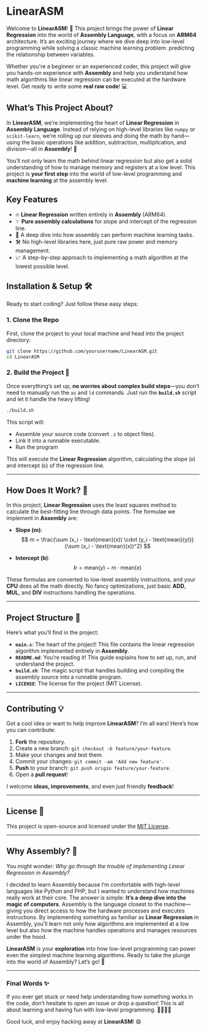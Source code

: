 # **LinearASM**

Welcome to **LinearASM**! 🎉 This project brings the power of **Linear Regression** into the world of **Assembly Language**, with a focus on **ARM64** architecture. It’s an exciting journey where we dive deep into low-level programming while solving a classic machine learning problem: predicting the relationship between variables.

Whether you're a beginner or an experienced coder, this project will give you hands-on experience with **Assembly** and help you understand how math algorithms like linear regression can be executed at the hardware level. Get ready to write some **real raw code**! 💻

## **What’s This Project About?**

In **LinearASM**, we’re implementing the heart of **Linear Regression** in **Assembly Language**. Instead of relying on high-level libraries like `numpy` or `scikit-learn`, we’re rolling up our sleeves and doing the math by hand—using the basic operations like addition, subtraction, multiplication, and division—all in **Assembly**! 🚀

You’ll not only learn the math behind linear regression but also get a solid understanding of how to manage memory and registers at a low level. This project is **your first step** into the world of low-level programming and **machine learning** at the assembly level.

## **Key Features**
- 🔥 **Linear Regression** written entirely in **Assembly** (ARM64).
- ✨ **Pure assembly calculations** for slope and intercept of the regression line.
- 🧠 A deep dive into how assembly can perform machine learning tasks.
- 🛠️ No high-level libraries here, just pure raw power and memory management.
- 📈 A step-by-step approach to implementing a math algorithm at the lowest possible level.

## **Installation & Setup** 🛠️

Ready to start coding? Just follow these easy steps:

### 1. **Clone the Repo**

First, clone the project to your local machine and head into the project directory:

```sh
git clone https://github.com/yourusername/LinearASM.git
cd LinearASM
```

### 2. **Build the Project** 🚀

Once everything’s set up, **no worries about complex build steps**—you don’t need to manually run the `as` and `ld` commands. Just run the **`build.sh`** script and let it handle the heavy lifting!

```sh
./build.sh
```

This script will:
- Assemble your source code (convert `.s` to object files).
- Link it into a runnable executable.
- Run the program

This will execute the **Linear Regression** algorithm, calculating the slope (`m`) and intercept (`b`) of the regression line.

---

## **How Does It Work?** 🧮

In this project, **Linear Regression** uses the least squares method to calculate the best-fitting line through data points. The formulae we implement in **Assembly** are:

- **Slope (m)**:  
$$ 
    m = \frac{\sum (x_i - \text{mean}(x)) \cdot (y_i - \text{mean}(y))}{\sum (x_i - \text{mean}(x))^2} 
$$

- **Intercept (b)**:  
$$
    b = \text{mean}(y) - m \cdot \text{mean}(x)
$$

These formulas are converted to low-level assembly instructions, and your **CPU** does all the math directly. No fancy optimizations, just basic **ADD**, **MUL**, and **DIV** instructions handling the operations.

---

## **Project Structure** 📂

Here’s what you’ll find in the project:

- **`main.s`**: The heart of the project! This file contains the linear regression algorithm implemented entirely in **Assembly**.
- **`README.md`**: You’re reading it! This guide explains how to set up, run, and understand the project.
- **`build.sh`**: The magic script that handles building and compiling the assembly source into a runnable program.
- **`LICENSE`**: The license for the project (MIT License).

---

## **Contributing** 💡

Got a cool idea or want to help improve **LinearASM**? I’m all ears! Here’s how you can contribute:

1. **Fork** the repository.
2. Create a new branch: `git checkout -b feature/your-feature`.
3. Make your changes and test them.
4. Commit your changes: `git commit -am 'Add new feature'`.
5. **Push** to your branch: `git push origin feature/your-feature`.
6. Open a **pull request**!

I welcome **ideas, improvements**, and even just friendly **feedback**!

---

## **License** 📜

This project is open-source and licensed under the [MIT License](LICENSE).

---

## **Why Assembly?** 🤔

You might wonder: *Why go through the trouble of implementing Linear Regression in Assembly?*

I decided to learn Assembly because I’m comfortable with high-level languages like Python and PHP, but I wanted to understand how machines really work at their core. The answer is simple: **It’s a deep dive into the magic of computers**. Assembly is the language closest to the machine—giving you direct access to how the hardware processes and executes instructions. By implementing something as familiar as **Linear Regression** in Assembly, you’ll learn not only how algorithms are implemented at a low level but also how the machine handles operations and manages resources under the hood.

**LinearASM** is your **exploration** into how low-level programming can power even the simplest machine learning algorithms. Ready to take the plunge into the world of Assembly? Let’s go! 🚀

---

### **Final Words** ✨

If you ever get stuck or need help understanding how something works in the code, don’t hesitate to open an issue or drop a question! This is all about learning and having fun with low-level programming. 👨‍💻👩‍💻

Good luck, and enjoy hacking away at **LinearASM**! 😄
